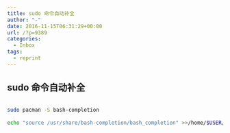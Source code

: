 ```yaml
---
title: sudo 命令自动补全
author: "-"
date: 2016-11-15T06:31:29+00:00
url: /?p=9389
categories:
  - Inbox
tags:
  - reprint
---
```

## sudo 命令自动补全
```bash
  
sudo pacman -S bash-completion
  
echo "source /usr/share/bash-completion/bash_completion" >>/home/$USER/.bashrc
  
```
